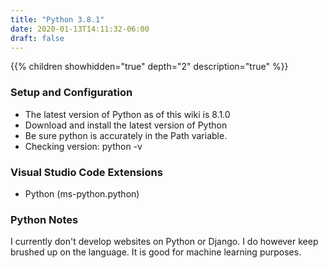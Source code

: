 ```yaml
---
title: "Python 3.8.1"
date: 2020-01-13T14:11:32-06:00
draft: false
---
```


{{% children showhidden="true" depth="2" description="true" %}}

### Setup and Configuration

* The latest version of Python as of this wiki is 8.1.0
* Download and install the latest version of Python
* Be sure python is accurately in the Path variable.
* Checking version: python -v

### Visual Studio Code Extensions

* Python (ms-python.python)

### Python Notes

I currently don't develop websites on Python or Django. I do however keep brushed up on the language. It is good for machine learning purposes.
